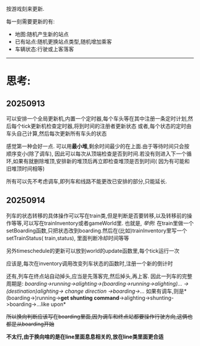按游戏刻来更新.

每一刻需要更新的有:

- 地图:随机产生新的站点
- 已有站点:随机更换站点类型,随机增加乘客
- 车辆状态:行驶或上客落客

---

# 思考:

## 20250913

可以安排一个全局更新机,内置一个定时器,每个车头等在其中注册一条定时计划,然后每个tick更新机检查定时器,将到时间的注册者更新状态
或者,每个状态的定时由车头自己计算,然后每次更新所有车头的状态

感觉第一种会好一点.
可以用**最小堆**,剩余时间最少的在上面.由于等待时间只会按顺序变小(除了调车),
因此可以每次从顶端检查是否到时间.若没有则进入下一个循环,如果有就删除堆顶,安排新的堆顶后再立即检查堆顶是否到时间(
因为有可能和旧堆顶时间相等)

所有可以先不考虑调车,即列车和线路不能更改已安排的部分,只能延长.

## 20250914

列车的状态转移的具体操作可以写在train类,但是判断是否要转移,以及转移前的操作等等,可以写在trainInventory或者gameWorld里.
也就是, *举例*: 在train里做一个setBoarding函数,只把状态改到boarding.然后在(比如)trainInventory里写一个setTrainStatus(
train,status), 里面判断冷却时间等等

另外timeschedule的更新可以放到world的update函数里,每个tick运行一次

应该是,每次在inventory调用改变列车状态的函数时,注册一个新的倒计时

还有,列车在终点站自动掉头,应当是先落客完,然后掉头,再上客.
因此一列车的完整周期是:
*boarding->running->alighting->(boarding->running->alighting)... ->(destination)alighting-> change direction ->boarding->...*
如果有调车,则是*(boarding->)running->**get shunting command**->alighting->shunting->boarding->...like upon*

~~所以换向判断应该写在boarding里面,因为调车和终点站都要操作行驶方向,这俩也都是从boarding开始~~

**不太行,由于换向啥的是在line里面息息相关的,放在line类里面更合适**